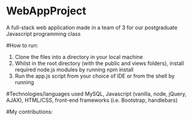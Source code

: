 # WebAppProject
A full-stack web application made in a team of 3 for our postgraduate Javascript programming class

#How to run:
1. Clone the files into a directory in your local machine
2. Whilst in the root directory (with the public and views folders), install required node.js modules by running npm install
3. Run the app.js script from your choice of IDE or from the shell by running 

#Technologies/languages used
MySQL, Javascript (vanilla, node, jQuery, AJAX), HTML/CSS, front-end frameworks (i.e. Bootstrap, handlebars)

#My contributions:

